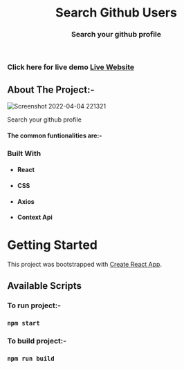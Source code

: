 <!-- PROJECT LOGO -->
<p align="center">

  <h1 align="center">Search Github Users</h1>

  <h3 align="center">
  Search your github profile
  </h3>
 <br />
 
 ### Click here for live demo   <a href="https://get-github-users-info.netlify.app/">Live Website</a>

</p>

<!-- ABOUT THE PROJECT -->

## About The Project:-

![Screenshot 2022-04-04 221321](https://user-images.githubusercontent.com/41289168/161599960-2d6683ae-2e4e-41e5-aefa-1c487a3f5c81.png "Search User home page")

Search your github profile

#### The common funtionalities are:-


### Built With

- #### React
- #### CSS
- #### Axios
- #### Context Api

<!-- GETTING STARTED -->

# Getting Started

This project was bootstrapped with [Create React App](https://github.com/facebook/create-react-app).

## Available Scripts

### To run project:-

### `npm start`

### To build project:-

### `npm run build`
